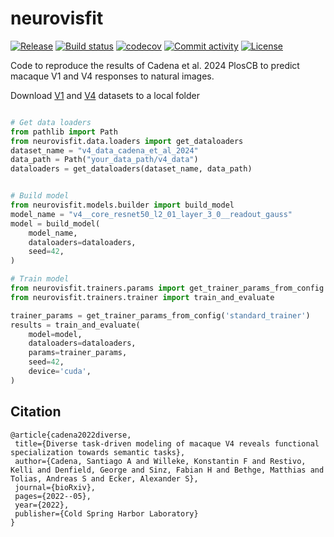 # neurovisfit

[![Release](https://img.shields.io/github/v/release/sacadena/neurovisfit)](https://img.shields.io/github/v/release/sacadena/neurovisfit)
[![Build status](https://img.shields.io/github/actions/workflow/status/sacadena/neurovisfit/main.yml?branch=main)](https://github.com/sacadena/neurovisfit/actions/workflows/main.yml?query=branch%3Amain)
[![codecov](https://codecov.io/gh/sacadena/neurovisfit/branch/main/graph/badge.svg)](https://codecov.io/gh/sacadena/neurovisfit)
[![Commit activity](https://img.shields.io/github/commit-activity/m/sacadena/neurovisfit)](https://img.shields.io/github/commit-activity/m/sacadena/neurovisfit)
[![License](https://img.shields.io/github/license/sacadena/neurovisfit)](https://img.shields.io/github/license/sacadena/neurovisfit)

Code to reproduce the results of Cadena et al. 2024 PlosCB to predict macaque V1 and V4 responses to natural
images.

Download 
[V1](https://figshare.com/articles/dataset/Monkey_V1_responses_to_natural_images_from_Cadena_et_al_2023/23056805?backTo=/collections/Monkey_V1_and_V4_single-cell_responses_to_natural_images_ephys_Data_from_Cadena_et_al_2024_/6658331) and [V4](https://figshare.com/articles/dataset/Monkey_V4_responses_to_natural_images_from_Cadena_et_al_2023/23060540?backTo=/collections/Monkey_V1_and_V4_single-cell_responses_to_natural_images_ephys_Data_from_Cadena_et_al_2024_/6658331) datasets to a local folder


```python

# Get data loaders
from pathlib import Path
from neurovisfit.data.loaders import get_dataloaders
dataset_name = "v4_data_cadena_et_al_2024"
data_path = Path("your_data_path/v4_data")
dataloaders = get_dataloaders(dataset_name, data_path)


# Build model
from neurovisfit.models.builder import build_model
model_name = "v4__core_resnet50_l2_01_layer_3_0__readout_gauss"
model = build_model(
    model_name,
    dataloaders=dataloaders,
    seed=42,
)

# Train model
from neurovisfit.trainers.params import get_trainer_params_from_config
from neurovisfit.trainers.trainer import train_and_evaluate

trainer_params = get_trainer_params_from_config('standard_trainer')
results = train_and_evaluate(
    model=model,
    dataloaders=dataloaders,
    params=trainer_params,
    seed=42,
    device='cuda',
)
```

## Citation
```commandline
@article{cadena2022diverse,
 title={Diverse task-driven modeling of macaque V4 reveals functional specialization towards semantic tasks},
 author={Cadena, Santiago A and Willeke, Konstantin F and Restivo, Kelli and Denfield, George and Sinz, Fabian H and Bethge, Matthias and Tolias, Andreas S and Ecker, Alexander S},
 journal={bioRxiv},
 pages={2022--05},
 year={2022},
 publisher={Cold Spring Harbor Laboratory}
}
```